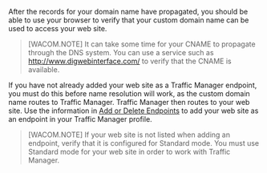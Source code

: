 After the records for your domain name have propagated, you should be able to use your browser to verify that your custom domain name can be used to access your web site.

> [WACOM.NOTE] It can take some time for your CNAME to propagate through the DNS system. You can use a service such as <a href="http://www.digwebinterface.com/">http://www.digwebinterface.com/</a> to verify that the CNAME is available.

If you have not already added your web site as a Traffic Manager endpoint, you must do this before name resolution will work, as the custom domain name routes to Traffic Manager. Traffic Manager then routes to your web site. Use the information in [Add or Delete Endpoints](http://msdn.microsoft.com/en-us/library/windowsazure/hh744839.aspx) to add your web site as an endpoint in your Traffic Manager profile.

> [WACOM.NOTE] If your web site is not listed when adding an endpoint, verify that it is configured for Standard mode. You must use Standard mode for your web site in order to work with Traffic Manager.